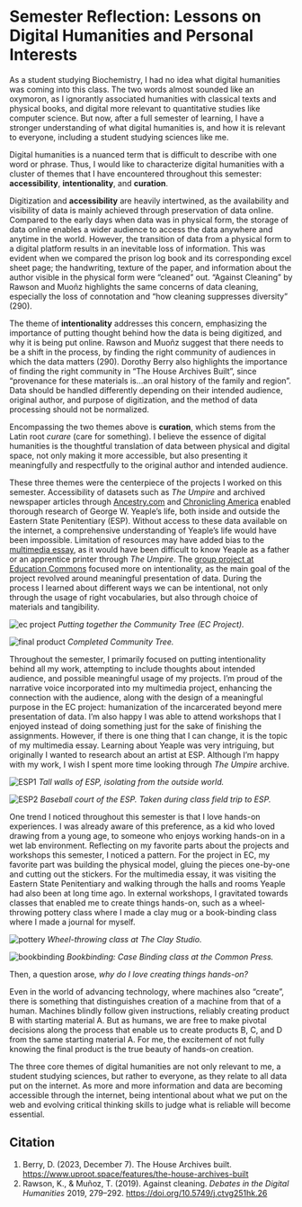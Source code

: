 # Semester Reflection: Lessons on Digital Humanities and Personal Interests

As a student studying Biochemistry, I had no idea what digital humanities was coming into this class. The two words almost sounded like an oxymoron, as I ignorantly associated humanities with classical texts and physical books, and digital more relevant to quantitative studies like computer science. But now, after a full semester of learning, I have a stronger understanding of what digital humanities is, and how it is relevant to everyone, including a student studying sciences like me. 

Digital humanities is a nuanced term that is difficult to describe with one word or phrase. Thus, I would like to characterize digital humanities with a cluster of themes that I have encountered throughout this semester: **accessibility**, **intentionality**, and **curation**. 

Digitization and **accessibility** are heavily intertwined, as the availability and visibility of data is mainly achieved through preservation of data online. Compared to the early days when data was in physical form, the storage of data online enables a wider audience to access the data anywhere and anytime in the world. However, the transition of data from a physical form to a digital platform results in an inevitable loss of information. This was evident when we compared the prison log book and its corresponding excel sheet page; the handwriting, texture of the paper, and information about the author visible in the physical form were “cleaned” out. “Against Cleaning” by Rawson and Muoñz highlights the same concerns of data cleaning, especially the loss of connotation and “how cleaning suppresses diversity” (290).

The theme of **intentionality** addresses this concern, emphasizing the importance of putting thought behind how the data is being digitized, and why it is being put online. Rawson and Muoñz suggest that there needs to be a shift in the process, by finding the right community of audiences in which the data matters (290). Dorothy Berry also highlights the importance of finding the right community in “The House Archives Built”, since “provenance for these materials is…an oral history of the family and region”. Data should be handled differently depending on their intended audience, original author, and purpose of digitization, and the method of data processing should not be normalized. 

Encompassing the two themes above is **curation**, which stems from the Latin root *curare* (care for something). I believe the essence of digital humanities is the thoughtful translation of data between physical and digital space, not only making it more accessible, but also presenting it meaningfully and respectfully to the original author and intended audience. 

These three themes were the centerpiece of the projects I worked on this semester. Accessibility of datasets such as *The Umpire* and archived newspaper articles through [Ancestry.com](https://franklin.library.upenn.edu/catalog/FRANKLIN_9942524713503681) and [Chronicling America](https://chroniclingamerica.loc.gov/?&loclr=reclnk#tab=tab_advanced_search) enabled thorough research of George W. Yeaple’s life, both inside and outside the Eastern State Penitentiary (ESP). Without access to these data available on the internet, a comprehensive understanding of Yeaple’s life would have been impossible. Limitation of resources may have added bias to the [multimedia essay](https://printinginprisons.org/blog/kimh/), as it would have been difficult to know Yeaple as a father or an apprentice printer through *The Umpire*. The [group project at Education Commons](https://hhannahk.github.io/ec_reflection.html) focused more on intentionality, as the main goal of the project revolved around meaningful presentation of data. During the process I learned about different ways we can be intentional, not only through the usage of right vocabularies, but also through choice of materials and tangibility. 

![ec project](ECproject.png) 
*Putting together the Community Tree (EC Project).*

![final product](FinalProduct1.png) 
*Completed Community Tree.*

Throughout the semester, I primarily focused on putting intentionality behind all my work, attempting to include thoughts about intended audience, and possible meaningful usage of my projects. I’m proud of the narrative voice incorporated into my multimedia project, enhancing the connection with the audience, along with the design of a meaningful purpose in the EC project:  humanization of the incarcerated beyond mere presentation of data. I’m also happy I was able to attend workshops that I enjoyed instead of doing something just for the sake of finishing the assignments. However, if there is one thing that I can change, it is the topic of my multimedia essay. Learning about Yeaple was very intriguing, but originally I wanted to research about an artist at ESP. Although I’m happy with my work, I wish I spent more time looking through *The Umpire* archive. 

![ESP1](ESP1.png) 
*Tall walls of ESP, isolating from the outside world.*

![ESP2](ESP2.png) 
*Baseball court of the ESP. Taken during class field trip to ESP.*

One trend I noticed throughout this semester is that I love hands-on experiences. I was already aware of this preference, as a kid who loved drawing from a young age, to someone who enjoys working hands-on in a wet lab environment. Reflecting on my favorite parts about the projects and workshops this semester, I noticed a pattern. For the project in EC, my favorite part was building the physical model, gluing the pieces one-by-one and cutting out the stickers. For the multimedia essay, it was visiting the Eastern State Penitentiary and walking through the halls and rooms Yeaple had also been at long time ago. In external workshops, I gravitated towards classes that enabled me to create things hands-on, such as a wheel-throwing pottery class where I made a clay mug or a book-binding class where I made a journal for myself. 

![pottery](pottery.png) 
*Wheel-throwing class at The Clay Studio.*

![bookbinding](bookbinding.png) 
*Bookbinding: Case Binding class at the Common Press.*

Then, a question arose, *why do I love creating things hands-on?*

Even in the world of advancing technology, where machines also “create”, there is something that distinguishes creation of a machine from that of a human. Machines blindly follow given instructions, reliably creating product B with starting material A. But as humans, we are free to make pivotal decisions along the process that enable us to create products B, C, and D from the same starting material A. For me, the excitement of not fully knowing the final product is the true beauty of hands-on creation. 

The three core themes of digital humanities are not only relevant to me, a student studying sciences, but rather to everyone, as they relate to all data put on the internet. As more and more information and data are becoming accessible through the internet, being intentional about what we put on the web and evolving critical thinking skills to judge what is reliable will become essential.

## Citation
1. Berry, D. (2023, December 7). The House Archives built. https://www.uproot.space/features/the-house-archives-built
2. Rawson, K., & Muñoz, T. (2019). Against cleaning. *Debates in the Digital Humanities* 2019, 279–292. https://doi.org/10.5749/j.ctvg251hk.26 
